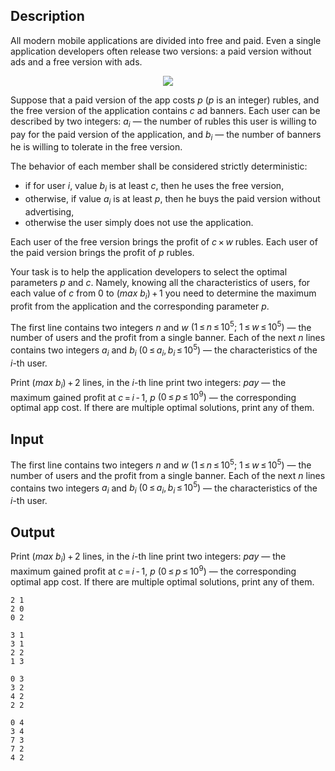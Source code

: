 ## Description

<div><p>All modern mobile applications are divided into free and paid. Even a single application developers often release two versions: a paid version without ads and a free version with ads.</p><center> <img class="tex-graphics" src="file://y0ZnuUOt.png" style="max-width: 100.0%;max-height: 100.0%;"> </center><p>Suppose that a paid version of the app costs <span class="tex-span"><i>p</i></span> (<span class="tex-span"><i>p</i></span> is an integer) rubles, and the free version of the application contains <span class="tex-span"><i>c</i></span> ad banners. Each user can be described by two integers: <span class="tex-span"><i>a</i><sub class="lower-index"><i>i</i></sub></span> — the number of rubles this user is willing to pay for the paid version of the application, and <span class="tex-span"><i>b</i><sub class="lower-index"><i>i</i></sub></span> — the number of banners he is willing to tolerate in the free version.</p><p>The behavior of each member shall be considered strictly deterministic:</p><ul> <li> if for user <span class="tex-span"><i>i</i></span>, value <span class="tex-span"><i>b</i><sub class="lower-index"><i>i</i></sub></span> is at least <span class="tex-span"><i>c</i></span>, then he uses the free version, </li><li> otherwise, if value <span class="tex-span"><i>a</i><sub class="lower-index"><i>i</i></sub></span> is at least <span class="tex-span"><i>p</i></span>, then he buys the paid version without advertising, </li><li> otherwise the user simply does not use the application. </li></ul><p>Each user of the free version brings the profit of <span class="tex-span"><i>c</i> × <i>w</i></span> rubles. Each user of the paid version brings the profit of <span class="tex-span"><i>p</i></span> rubles.</p><p>Your task is to help the application developers to select the optimal parameters <span class="tex-span"><i>p</i></span> and <span class="tex-span"><i>c</i></span>. Namely, knowing all the characteristics of users, for each value of <span class="tex-span"><i>c</i></span> from <span class="tex-span">0</span> to <span class="tex-span">(<i>max</i>&nbsp;<i>b</i><sub class="lower-index"><i>i</i></sub>) + 1</span> you need to determine the maximum profit from the application and the corresponding parameter <span class="tex-span"><i>p</i></span>.</p></div><div class="input-specification"><p>The first line contains two integers <span class="tex-span"><i>n</i></span> and <span class="tex-span"><i>w</i></span> <span class="tex-span">(1 ≤ <i>n</i> ≤ 10<sup class="upper-index">5</sup>;&nbsp;1 ≤ <i>w</i> ≤ 10<sup class="upper-index">5</sup>)</span> — the number of users and the profit from a single banner. Each of the next <span class="tex-span"><i>n</i></span> lines contains two integers <span class="tex-span"><i>a</i><sub class="lower-index"><i>i</i></sub></span> and <span class="tex-span"><i>b</i><sub class="lower-index"><i>i</i></sub></span> <span class="tex-span">(0 ≤ <i>a</i><sub class="lower-index"><i>i</i></sub>, <i>b</i><sub class="lower-index"><i>i</i></sub> ≤ 10<sup class="upper-index">5</sup>)</span> — the characteristics of the <span class="tex-span"><i>i</i></span>-th user.</p></div><div class="output-specification"><p>Print <span class="tex-span">(<i>max</i>&nbsp;<i>b</i><sub class="lower-index"><i>i</i></sub>) + 2</span> lines, in the <span class="tex-span"><i>i</i></span>-th line print two integers: <span class="tex-span"><i>pay</i></span> — the maximum gained profit at <span class="tex-span"><i>c</i> = <i>i</i> - 1</span>, <span class="tex-span"><i>p</i></span> <span class="tex-span">(0 ≤ <i>p</i> ≤ 10<sup class="upper-index">9</sup>)</span> — the corresponding optimal app cost. If there are multiple optimal solutions, print any of them.</p></div>

## Input

<p>The first line contains two integers <span class="tex-span"><i>n</i></span> and <span class="tex-span"><i>w</i></span> <span class="tex-span">(1 ≤ <i>n</i> ≤ 10<sup class="upper-index">5</sup>;&nbsp;1 ≤ <i>w</i> ≤ 10<sup class="upper-index">5</sup>)</span> — the number of users and the profit from a single banner. Each of the next <span class="tex-span"><i>n</i></span> lines contains two integers <span class="tex-span"><i>a</i><sub class="lower-index"><i>i</i></sub></span> and <span class="tex-span"><i>b</i><sub class="lower-index"><i>i</i></sub></span> <span class="tex-span">(0 ≤ <i>a</i><sub class="lower-index"><i>i</i></sub>, <i>b</i><sub class="lower-index"><i>i</i></sub> ≤ 10<sup class="upper-index">5</sup>)</span> — the characteristics of the <span class="tex-span"><i>i</i></span>-th user.</p>

## Output

<p>Print <span class="tex-span">(<i>max</i>&nbsp;<i>b</i><sub class="lower-index"><i>i</i></sub>) + 2</span> lines, in the <span class="tex-span"><i>i</i></span>-th line print two integers: <span class="tex-span"><i>pay</i></span> — the maximum gained profit at <span class="tex-span"><i>c</i> = <i>i</i> - 1</span>, <span class="tex-span"><i>p</i></span> <span class="tex-span">(0 ≤ <i>p</i> ≤ 10<sup class="upper-index">9</sup>)</span> — the corresponding optimal app cost. If there are multiple optimal solutions, print any of them.</p>





```input1
2 1
2 0
0 2

```




```input2
3 1
3 1
2 2
1 3

```




```output1
0 3
3 2
4 2
2 2

```




```output2
0 4
3 4
7 3
7 2
4 2

```


